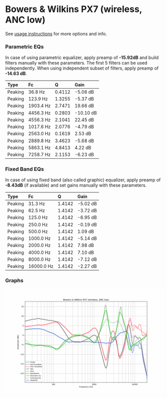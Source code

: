 # Bowers & Wilkins PX7 (wireless, ANC low)
See [usage instructions](https://github.com/jaakkopasanen/AutoEq#usage) for more options and info.

### Parametric EQs
In case of using parametric equalizer, apply preamp of **-15.92dB** and build filters manually
with these parameters. The first 5 filters can be used independently.
When using independent subset of filters, apply preamp of **-14.63 dB**.

| Type    | Fc        |      Q | Gain      |
|:--------|:----------|:-------|:----------|
| Peaking | 36.8 Hz   | 0.4112 | -5.06 dB  |
| Peaking | 123.9 Hz  | 1.3255 | -5.37 dB  |
| Peaking | 1903.4 Hz | 2.7471 | 19.66 dB  |
| Peaking | 4456.3 Hz | 0.2803 | -10.10 dB |
| Peaking | 4556.3 Hz | 2.1041 | 22.45 dB  |
| Peaking | 1017.6 Hz | 2.0776 | -4.79 dB  |
| Peaking | 2563.0 Hz | 0.1619 | 2.53 dB   |
| Peaking | 2889.8 Hz | 3.4623 | -5.68 dB  |
| Peaking | 5863.1 Hz | 4.8413 | 4.22 dB   |
| Peaking | 7258.7 Hz | 2.1153 | -6.23 dB  |

### Fixed Band EQs
In case of using fixed band (also called graphic) equalizer, apply preamp of **-8.43dB**
(if available) and set gains manually with these parameters.

| Type    | Fc         |      Q | Gain     |
|:--------|:-----------|:-------|:---------|
| Peaking | 31.3 Hz    | 1.4142 | -5.02 dB |
| Peaking | 62.5 Hz    | 1.4142 | -3.72 dB |
| Peaking | 125.0 Hz   | 1.4142 | -6.95 dB |
| Peaking | 250.0 Hz   | 1.4142 | -0.19 dB |
| Peaking | 500.0 Hz   | 1.4142 | 1.09 dB  |
| Peaking | 1000.0 Hz  | 1.4142 | -5.14 dB |
| Peaking | 2000.0 Hz  | 1.4142 | 7.98 dB  |
| Peaking | 4000.0 Hz  | 1.4142 | 7.10 dB  |
| Peaking | 8000.0 Hz  | 1.4142 | -7.12 dB |
| Peaking | 16000.0 Hz | 1.4142 | -2.27 dB |

### Graphs
![](./Bowers%20&%20Wilkins%20PX7%20(wireless,%20ANC%20low).png)